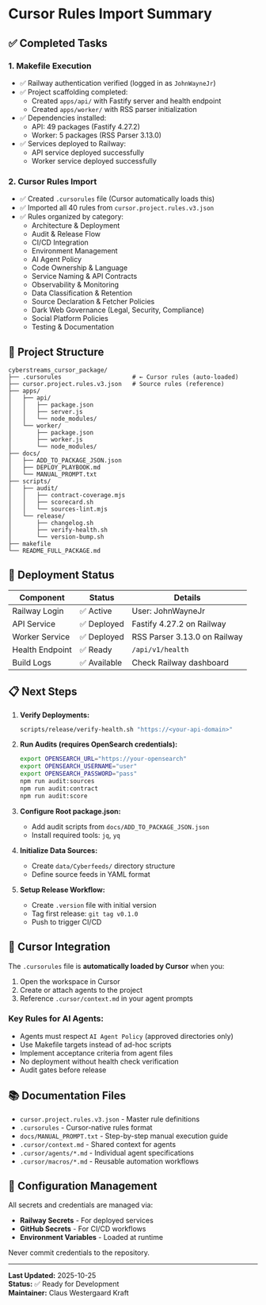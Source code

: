 # Cursor Rules Import Summary

## ✅ Completed Tasks

### 1. Makefile Execution
- ✅ Railway authentication verified (logged in as `JohnWayneJr`)
- ✅ Project scaffolding completed:
  - Created `apps/api/` with Fastify server and health endpoint
  - Created `apps/worker/` with RSS parser initialization
- ✅ Dependencies installed:
  - API: 49 packages (Fastify 4.27.2)
  - Worker: 5 packages (RSS Parser 3.13.0)
- ✅ Services deployed to Railway:
  - API service deployed successfully
  - Worker service deployed successfully

### 2. Cursor Rules Import
- ✅ Created `.cursorules` file (Cursor automatically loads this)
- ✅ Imported all 40 rules from `cursor.project.rules.v3.json`
- ✅ Rules organized by category:
  - Architecture & Deployment
  - Audit & Release Flow
  - CI/CD Integration
  - Environment Management
  - AI Agent Policy
  - Code Ownership & Language
  - Service Naming & API Contracts
  - Observability & Monitoring
  - Data Classification & Retention
  - Source Declaration & Fetcher Policies
  - Dark Web Governance (Legal, Security, Compliance)
  - Social Platform Policies
  - Testing & Documentation

## 📁 Project Structure

```
cyberstreams_cursor_package/
├── .cursorules                    # ← Cursor rules (auto-loaded)
├── cursor.project.rules.v3.json   # Source rules (reference)
├── apps/
│   ├── api/
│   │   ├── package.json
│   │   ├── server.js
│   │   └── node_modules/
│   └── worker/
│       ├── package.json
│       ├── worker.js
│       └── node_modules/
├── docs/
│   ├── ADD_TO_PACKAGE_JSON.json
│   ├── DEPLOY_PLAYBOOK.md
│   └── MANUAL_PROMPT.txt
├── scripts/
│   ├── audit/
│   │   ├── contract-coverage.mjs
│   │   ├── scorecard.sh
│   │   └── sources-lint.mjs
│   └── release/
│       ├── changelog.sh
│       ├── verify-health.sh
│       └── version-bump.sh
├── makefile
└── README_FULL_PACKAGE.md
```

## 🚀 Deployment Status

| Component | Status | Details |
|-----------|--------|---------|
| Railway Login | ✅ Active | User: JohnWayneJr |
| API Service | ✅ Deployed | Fastify 4.27.2 on Railway |
| Worker Service | ✅ Deployed | RSS Parser 3.13.0 on Railway |
| Health Endpoint | ✅ Ready | `/api/v1/health` |
| Build Logs | ✅ Available | Check Railway dashboard |

## 📋 Next Steps

1. **Verify Deployments:**
   ```bash
   scripts/release/verify-health.sh "https://<your-api-domain>"
   ```

2. **Run Audits (requires OpenSearch credentials):**
   ```bash
   export OPENSEARCH_URL="https://your-opensearch"
   export OPENSEARCH_USERNAME="user"
   export OPENSEARCH_PASSWORD="pass"
   npm run audit:sources
   npm run audit:contract
   npm run audit:score
   ```

3. **Configure Root package.json:**
   - Add audit scripts from `docs/ADD_TO_PACKAGE_JSON.json`
   - Install required tools: `jq`, `yq`

4. **Initialize Data Sources:**
   - Create `data/Cyberfeeds/` directory structure
   - Define source feeds in YAML format

5. **Setup Release Workflow:**
   - Create `.version` file with initial version
   - Tag first release: `git tag v0.1.0`
   - Push to trigger CI/CD

## 🎯 Cursor Integration

The `.cursorules` file is **automatically loaded by Cursor** when you:
1. Open the workspace in Cursor
2. Create or attach agents to the project
3. Reference `.cursor/context.md` in your agent prompts

### Key Rules for AI Agents:
- Agents must respect `AI Agent Policy` (approved directories only)
- Use Makefile targets instead of ad-hoc scripts
- Implement acceptance criteria from agent files
- No deployment without health check verification
- Audit gates before release

## 📚 Documentation Files

- `cursor.project.rules.v3.json` - Master rule definitions
- `.cursorules` - Cursor-native rules format
- `docs/MANUAL_PROMPT.txt` - Step-by-step manual execution guide
- `.cursor/context.md` - Shared context for agents
- `.cursor/agents/*.md` - Individual agent specifications
- `.cursor/macros/*.md` - Reusable automation workflows

## 🔧 Configuration Management

All secrets and credentials are managed via:
- **Railway Secrets** - For deployed services
- **GitHub Secrets** - For CI/CD workflows
- **Environment Variables** - Loaded at runtime

Never commit credentials to the repository.

---

**Last Updated:** 2025-10-25  
**Status:** ✅ Ready for Development  
**Maintainer:** Claus Westergaard Kraft
